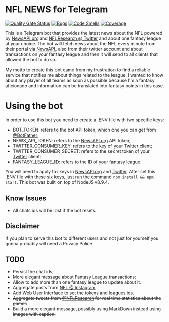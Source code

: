 # NFL NEWS for Telegram
[![Quality Gate Status](https://sonarcloud.io/api/project_badges/measure?project=jpmoura_nfl-news-for-telegram&metric=alert_status)](https://sonarcloud.io/dashboard?id=jpmoura_nfl-news-for-telegram)
[![Bugs](https://sonarcloud.io/api/project_badges/measure?project=jpmoura_nfl-news-for-telegram&metric=bugs)](https://sonarcloud.io/dashboard?id=jpmoura_nfl-news-for-telegram)
[![Code Smells](https://sonarcloud.io/api/project_badges/measure?project=jpmoura_nfl-news-for-telegram&metric=code_smells)](https://sonarcloud.io/dashboard?id=jpmoura_nfl-news-for-telegram)
[![Coverage](https://sonarcloud.io/api/project_badges/measure?project=jpmoura_nfl-news-for-telegram&metric=coverage)](https://sonarcloud.io/dashboard?id=jpmoura_nfl-news-for-telegram)

This is a Telegram bot that provides the latest news about the NFL powered by [NewsAPI.org](https://newsapi.org) and
[NFLResearch @ Twitter](https://twitter.com/NFLResearch) and about one fantasy league at your choice.
The bot will fetch news about the NFL every minute from their portal via [NewsAPI](https://newsapi.org), also from their
twitter account and about transactions on your fantasy league and then it will send to all clients that allowed the bot
to do so.

My motto to create this bot came from my frustration to find a reliable service that notifies me about things related to
the league. I wanted to know about any player of all teams as soon as possible because I'm a fantasy aficionado and
information can be translated into fantasy points in this case.

# Using the bot

In order to use this bot you need to create a .ENV file with two specific keys:

* BOT_TOKEN: refers to the bot API token, which one you can get from [@BotFather](https://telegram.me/botfather);
* NEWS_API_TOKEN: refers to the [NewsAPI.org](https://newsapi.org) API token;
* TWITTER_CONSUMER_KEY: refers to the key of your [Twitter](https://twitter.com/) client;
* TWITTER_CONSUMER_SECRET: refers to the secret token of your [Twitter](https://twitter.com/) client;
* FANTASY_LEAGUE_ID: refers to the ID of your fantasy league.

You will need to apply for keys in [NewsAPI.org](https://newsapi.org/princing) and
[Twitter](https://developer.twitter.com/en/apply-for-access.html). After set this .ENV file with these six keys, just
run the command ```npm install && npm start```. This bot was built on top of NodeJS v8.9.4.

## Know Issues

* All chats ids will be lost if the bot resets.

## Disclaimer

If you plan to serve this bot to different users and not just for yourself you gonna probably will need a Privacy Police

## TODO

* Persist the chat ids;
* More elegant message about Fantasy League transactions;
* Allow to add more than one fantasy league to update about it.
* Aggregate posts from [NFL @ Instagram](https://www.instagram.com/nfl/);
* Add Web User Interface to set the tokens and leagues ids.
* ~~Aggregate tweets from [@NFLResearch](https://twitter.com/NFLResearch) for real time statistics about the games~~
* ~~Build a more elegant message, possibly using MarkDown instead using images with caption.~~
